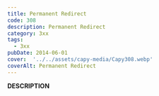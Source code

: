 ```yaml
---
title: Permanent Redirect
code: 308
description: Permanent Redirect
category: 3xx
tags:
  - 3xx
pubDate: 2014-06-01
cover:  '../../assets/capy-media/Capy308.webp'
coverAlt: Permanent Redirect
---
```


__DESCRIPTION__